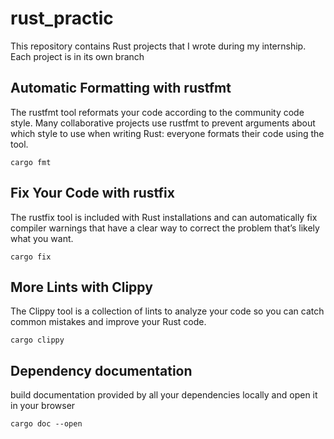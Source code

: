 # rust_practic
This repository contains Rust projects that I wrote during my internship. Each project is in its own branch

## Automatic Formatting with rustfmt
The rustfmt tool reformats your code according to the community code style. Many collaborative projects use rustfmt to prevent arguments about which style to use when writing Rust: everyone formats their code using the tool.
```
cargo fmt
```

## Fix Your Code with rustfix
The rustfix tool is included with Rust installations and can automatically fix compiler warnings that have a clear way to correct the problem that’s likely what you want.
```
cargo fix
```

## More Lints with Clippy
The Clippy tool is a collection of lints to analyze your code so you can catch common mistakes and improve your Rust code.
```
cargo clippy
```

## Dependency documentation
build documentation provided by all your dependencies locally and open it in your browser
```
cargo doc --open
```